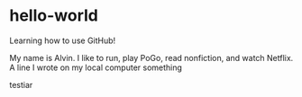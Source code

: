 # hello-world
Learning how to use GitHub!

My name is Alvin. I like to run, play PoGo, read nonfiction, and watch Netflix.
A line I wrote on my local computer
something

testiar
